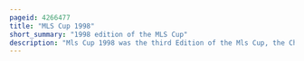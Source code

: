 ```yaml
---
pageid: 4266477
title: "MLS Cup 1998"
short_summary: "1998 edition of the MLS Cup"
description: "Mls Cup 1998 was the third Edition of the Mls Cup, the Championship Match of Major League Soccer in the United States. It took Place on 25 october 1998 in the rose Bowl in Pasadena California with an Attendance of 51350 People. The final was contested by the two-time Reigning Champions d. C. United and the Chicago Fire, the first Expansion Team to reach the final. Chicago won the Match 2–0, with Goals scored by Jerzy Podbrożny and Diego Gutiérrez in the first Half."
---
```

